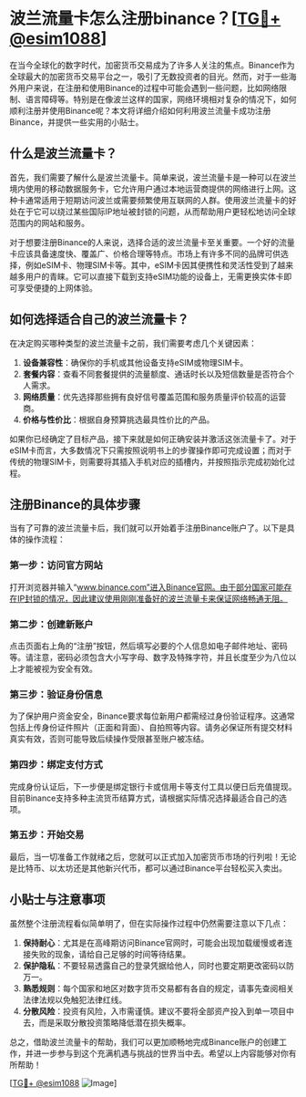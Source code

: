 # 波兰流量卡怎么注册binance？[[TG💪+ @esim1088](https://t.me/s/esim1088)]

在当今全球化的数字时代，加密货币交易成为了许多人关注的焦点。Binance作为全球最大的加密货币交易平台之一，吸引了无数投资者的目光。然而，对于一些海外用户来说，在注册和使用Binance的过程中可能会遇到一些问题，比如网络限制、语言障碍等。特别是在像波兰这样的国家，网络环境相对复杂的情况下，如何顺利注册并使用Binance呢？本文将详细介绍如何利用波兰流量卡成功注册Binance，并提供一些实用的小贴士。

## 什么是波兰流量卡？

首先，我们需要了解什么是波兰流量卡。简单来说，波兰流量卡是一种可以在波兰境内使用的移动数据服务卡，它允许用户通过本地运营商提供的网络进行上网。这种卡通常适用于短期访问波兰或需要频繁使用互联网的人群。使用波兰流量卡的好处在于它可以绕过某些国际IP地址被封锁的问题，从而帮助用户更轻松地访问全球范围内的网站和服务。

对于想要注册Binance的人来说，选择合适的波兰流量卡至关重要。一个好的流量卡应该具备速度快、覆盖广、价格合理等特点。市场上有许多不同的品牌可供选择，例如eSIM卡、物理SIM卡等。其中，eSIM卡因其便携性和灵活性受到了越来越多用户的青睐。它可以直接下载到支持eSIM功能的设备上，无需更换实体卡即可享受便捷的上网体验。

## 如何选择适合自己的波兰流量卡？

在决定购买哪种类型的波兰流量卡之前，我们需要考虑几个关键因素：

1. **设备兼容性**：确保你的手机或其他设备支持eSIM或物理SIM卡。
2. **套餐内容**：查看不同套餐提供的流量额度、通话时长以及短信数量是否符合个人需求。
3. **网络质量**：优先选择那些拥有良好信号覆盖范围和服务质量评价较高的运营商。
4. **价格与性价比**：根据自身预算挑选最具性价比的产品。

如果你已经确定了目标产品，接下来就是如何正确安装并激活这张流量卡了。对于eSIM卡而言，大多数情况下只需按照说明书上的步骤操作即可完成设置；而对于传统的物理SIM卡，则需要将其插入手机对应的插槽内，并按照指示完成初始化过程。

## 注册Binance的具体步骤

当有了可靠的波兰流量卡后，我们就可以开始着手注册Binance账户了。以下是具体的操作流程：

### 第一步：访问官方网站
打开浏览器并输入“www.binance.com”进入Binance官网。由于部分国家可能存在IP封锁的情况，因此建议使用刚刚准备好的波兰流量卡来保证网络畅通无阻。

### 第二步：创建新账户
点击页面右上角的“注册”按钮，然后填写必要的个人信息如电子邮件地址、密码等。请注意，密码必须包含大小写字母、数字及特殊字符，并且长度至少为八位以上才能被视为安全有效。

### 第三步：验证身份信息
为了保护用户资金安全，Binance要求每位新用户都需经过身份验证程序。这通常包括上传身份证件照片（正面和背面）、自拍照等内容。请务必保证所有提交材料真实有效，否则可能导致后续操作受限甚至账户被冻结。

### 第四步：绑定支付方式
完成身份认证后，下一步便是绑定银行卡或信用卡等支付工具以便日后充值提现。目前Binance支持多种主流货币结算方式，请根据实际情况选择最适合自己的选项。

### 第五步：开始交易
最后，当一切准备工作就绪之后，您就可以正式加入加密货币市场的行列啦！无论是比特币、以太坊还是其他新兴代币，都可以通过Binance平台轻松买入卖出。

## 小贴士与注意事项

虽然整个注册流程看似简单明了，但在实际操作过程中仍然需要注意以下几点：

1. **保持耐心**：尤其是在高峰期访问Binance官网时，可能会出现加载缓慢或者连接失败的现象，请给自己足够的时间等待结果。
2. **保护隐私**：不要轻易透露自己的登录凭据给他人，同时也要定期更改密码以防万一。
3. **熟悉规则**：每个国家和地区对数字货币交易都有各自的规定，请事先查阅相关法律法规以免触犯法律红线。
4. **分散风险**：投资有风险，入市需谨慎。建议不要将全部资产投入到单一项目中去，而是采取分散投资策略降低潜在损失概率。

总之，借助波兰流量卡的帮助，我们可以更加顺畅地完成Binance账户的创建工作，并进一步参与到这个充满机遇与挑战的世界当中去。希望以上内容能够对你有所帮助！

[[TG💪+ @esim1088](https://t.me/s/esim1088) ![Image](https://i.postimg.cc/4NQfJmqS/Snipaste-2025-05-13-00-14-12.png)]